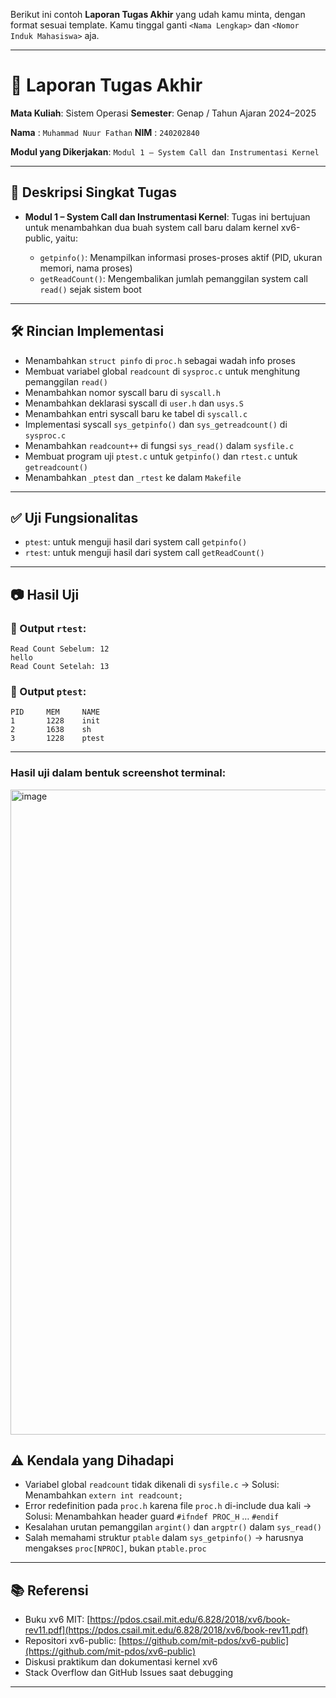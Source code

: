 Berikut ini contoh **Laporan Tugas Akhir** yang udah kamu minta, dengan format sesuai template. Kamu tinggal ganti `<Nama Lengkap>` dan `<Nomor Induk Mahasiswa>` aja.

---

# 📝 Laporan Tugas Akhir

**Mata Kuliah**: Sistem Operasi
**Semester**: Genap / Tahun Ajaran 2024–2025

**Nama**   : `Muhammad Nuur Fathan`
**NIM**    : `240202840`

**Modul yang Dikerjakan**:
`Modul 1 – System Call dan Instrumentasi Kernel`

---

## 📌 Deskripsi Singkat Tugas

* **Modul 1 – System Call dan Instrumentasi Kernel**:
  Tugas ini bertujuan untuk menambahkan dua buah system call baru dalam kernel xv6-public, yaitu:

  * `getpinfo()`: Menampilkan informasi proses-proses aktif (PID, ukuran memori, nama proses)
  * `getReadCount()`: Mengembalikan jumlah pemanggilan system call `read()` sejak sistem boot

---

## 🛠️ Rincian Implementasi

* Menambahkan `struct pinfo` di `proc.h` sebagai wadah info proses
* Membuat variabel global `readcount` di `sysproc.c` untuk menghitung pemanggilan `read()`
* Menambahkan nomor syscall baru di `syscall.h`
* Menambahkan deklarasi syscall di `user.h` dan `usys.S`
* Menambahkan entri syscall baru ke tabel di `syscall.c`
* Implementasi syscall `sys_getpinfo()` dan `sys_getreadcount()` di `sysproc.c`
* Menambahkan `readcount++` di fungsi `sys_read()` dalam `sysfile.c`
* Membuat program uji `ptest.c` untuk `getpinfo()` dan `rtest.c` untuk `getreadcount()`
* Menambahkan `_ptest` dan `_rtest` ke dalam `Makefile`

---

## ✅ Uji Fungsionalitas

* `ptest`: untuk menguji hasil dari system call `getpinfo()`
* `rtest`: untuk menguji hasil dari system call `getReadCount()`

---

## 📷 Hasil Uji

### 📍 Output `rtest`:

```
Read Count Sebelum: 12
hello
Read Count Setelah: 13
```

### 📍 Output `ptest`:

```
PID     MEM     NAME
1       1228    init
2       1638    sh
3       1228    ptest
```

---
### Hasil uji dalam bentuk screenshot terminal:

<img width="960" height="1032" alt="image" src="https://github.com/user-attachments/assets/61353f4c-b05b-4c1f-8a40-9396c21605e2" />


## ⚠️ Kendala yang Dihadapi

* Variabel global `readcount` tidak dikenali di `sysfile.c` → Solusi: Menambahkan `extern int readcount;`
* Error redefinition pada `proc.h` karena file `proc.h` di-include dua kali → Solusi: Menambahkan header guard `#ifndef PROC_H` … `#endif`
* Kesalahan urutan pemanggilan `argint()` dan `argptr()` dalam `sys_read()`
* Salah memahami struktur `ptable` dalam `sys_getpinfo()` → harusnya mengakses `proc[NPROC]`, bukan `ptable.proc`

---

## 📚 Referensi

* Buku xv6 MIT: [https://pdos.csail.mit.edu/6.828/2018/xv6/book-rev11.pdf](https://pdos.csail.mit.edu/6.828/2018/xv6/book-rev11.pdf)
* Repositori xv6-public: [https://github.com/mit-pdos/xv6-public](https://github.com/mit-pdos/xv6-public)
* Diskusi praktikum dan dokumentasi kernel xv6
* Stack Overflow dan GitHub Issues saat debugging

---

